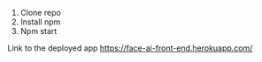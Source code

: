 1) Clone repo
2) Install npm
3) Npm start

Link to the deployed app https://face-ai-front-end.herokuapp.com/
